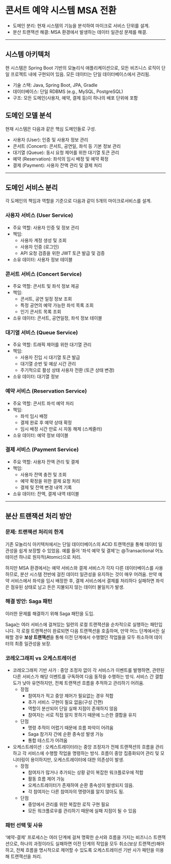 # 콘서트 예약 시스템 MSA 전환

- 도메인 분리: 현재 시스템의 기능을 분석하여 마이크로 서비스 단위를 설계.
- 분산 트랜잭션 해결: MSA 환경에서 발생하는 데이터 일관성 문제를 해결.

---

## 시스템 아키텍처
현 시스템은 Spring Boot 기반의 모놀리식 애플리케이션으로, 모든 비즈니스 로직이 단일 프로젝트 내에 구현되어 있음.
모든 데이터는 단일 데이터베이스에서 관리됨.

- 기술 스택: Java, Spring Boot, JPA, Gradle
- 데이터베이스: 단일 RDBMS (e.g., MySQL, PostgreSQL)
- 구조: 모든 도메인(사용자, 예약, 결제 등)이 하나의 배포 단위에 포함

## 도메인 모델 분석
현재 시스템은 다음과 같은 핵심 도메인들로 구성.

- 사용자 (User): 인증 및 사용자 정보 관리
- 콘서트 (Concert): 콘서트, 공연일, 좌석 등 기본 정보 관리
- 대기열 (Queue): 동시 요청 제어를 위한 대기열 토큰 관리
- 예약 (Reservation): 좌석의 임시 배정 및 예약 확정
- 결제 (Payment): 사용자 잔액 관리 및 결제 처리

---

## 도메인 서비스 분리
각 도메인의 책임과 역할을 기준으로 다음과 같이 5개의 마이크로서비스를 설계.

### 사용자 서비스 (User Service)

- 주요 역할: 사용자 인증 및 정보 관리
- 책임:
    - 사용자 계정 생성 및 조회
    - 사용자 인증 (로그인)
    - API 요청 검증을 위한 JWT 토큰 발급 및 검증
- 소유 데이터: 사용자 정보 테이블

### 콘서트 서비스 (Concert Service)

- 주요 역할: 콘서트 및 좌석 정보 제공
- 책임:
    - 콘서트, 공연 일정 정보 조회
    - 특정 공연의 예약 가능한 좌석 목록 조회
    - 인기 콘서트 목록 조회
- 소유 데이터: 콘서트, 공연일정, 좌석 정보 테이블

### 대기열 서비스 (Queue Service)

- 주요 역할: 트래픽 제어를 위한 대기열 관리
- 책임:
    - 사용자 진입 시 대기열 토큰 발급
    - 대기열 순번 및 예상 시간 관리
    - 주기적으로 활성 상태 사용자 전환 (토큰 상태 변경)
- 소유 데이터: 대기열 정보

### 예약 서비스 (Reservation Service)

- 주요 역할: 콘서트 좌석 예약 처리
- 책임:
    - 좌석 임시 배정
    - 결제 완료 후 예약 상태 확정
    - 임시 배정 시간 만료 시 자동 해제 (스케줄러)
- 소유 데이터: 예약 정보 테이블

### 결제 서비스 (Payment Service)

- 주요 역할: 사용자 잔액 관리 및 결제
- 책임:
    - 사용자 잔액 충전 및 조회
    - 예약 확정을 위한 결제 요청 처리
    - 결제 및 잔액 변경 내역 기록
- 소유 데이터: 잔액, 결제 내역 테이블

---

## 분산 트랜잭션 처리 방안

### 문제: 트랜잭션 처리의 한계
기존 모놀리식 아키텍처에서는 단일 데이터베이스의 ACID 트랜잭션을 통해 데이터 일관성을 쉽게 보장할 수 있었음. 예를 들어 '좌석 예약 및 결제'는 @Transactional 어노테이션 하나로 원자적(Atomic)으로 처리.

하지만 MSA 환경에서는 예약 서비스와 결제 서비스가 각자 다른 데이터베이스를 사용하므로, 분산 시스템 전반에 걸친 데이터 일관성을 유지하는 것이 매우 어려움. 만약 예약 서비스에서 좌석을 임시 배정한 후, 결제 서비스에서 결제를 처리하다 실패하면 좌석은 점유된 상태로 남고 돈은 지불되지 않는 데이터 불일치가 발생.

### 해결 방안: Saga 패턴
이러한 문제를 해결하기 위해 Saga 패턴을 도입.

Saga는 여러 서비스에 걸쳐있는 일련의 로컬 트랜잭션을 순차적으로 실행하는 패턴입니다. 각 로컬 트랜잭션이 완료되면 다음 트랜잭션을 호출하며, 만약 어느 단계에서든 실패할 경우 **보상 트랜잭션**을 통해 이전 단계에서 수행했던 작업들을 모두 취소하여 데이터의 최종 일관성을 보장.

### 코레오그래피 vs 오케스트레이션

- 코레오그래피 기반 사가 : 중앙 조정자 없이 각 서비스가 이벤트를 발행하면, 관련된 다른 서비스가 해당 이벤트를 구독하여 다음 동작을
  수행하는 방식.
  서비스 간 결합도가 낮아 유연하지만, 전체 트랜잭션 흐름을 추적하고 관리하기 어려움.
    - 장점
        - 참여자가 적고 중앙 제어가 필요없는 경우 적합
        - 추가 서비스 구현이 필요 없음(구성 간편)
        - 역할이 분산되어 단일 실패 지점이 존재하지 않음
        - 참여자는 서로 직접 알지 못하기 때문에 느슨한 결합을 유지
    - 단점
        - 명령 추적이 어렵기 때문에 흐름 파악이 어려움
        - Saga 참가자 간에 순환 종속성 발생 가능
        - 통합 테스트가 어려움
- 오케스트레이션 : 오케스트레이터라는 중앙 조정자가 전체 트랜잭션의 흐름을 관리하고 각 서비스에 수행할 작업을 명령하는 방식.
  흐름이 중앙 집중화되어 관리 및 모니터링이 용이하지만, 오케스트레이터에 대한 의존성이 발생.
    - 장점
        - 참여자가 많거나 추가되는 상황 같이 복잡한 워크플로우에 적합
        - 활동 흐름 제어 가능
        - 오케스트레이터가 존재하여 순환 종속성이 발생되지 않음.
        - 각 참여자는 다른 참여자의 명령어를 알지 않아도 됨.
    - 단점
        - 중앙에서 관리를 위한 복잡한 로직 구현 필요
        - 모든 워크플로우를 관리하기 때문에 실패 지점이 될 수 있음

### 패턴 선택 및 사유

‘예약-결제’ 프로세스는 여러 단계에 걸쳐 명확한 순서와 흐름을 가지는 비즈니스 트랜잭션으로, 
하나의 과정이라도 실패하면 이전 단계의 작업을 모두 취소(보상 트랜잭션)해아 하고, 
전체 흐름을 명시적으로 제어할 수 있도록 오케스트레이션 기반 사가 패턴을 이용해 트랜잭선을 처리.